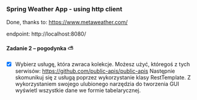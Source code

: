 ### Spring Weather App - using http client

Done, thanks to: https://www.metaweather.com/ 

endpoint: http://localhost:8080/

#### Zadanie 2 – pogodynka :partly_sunny:

* [X] Wybierz usługę, która zwraca kolekcje. Możesz użyć, któregoś z tych serwisów:
       https://github.com/public-apis/public-apis
Następnie skomunikuj się z usługą poprzez wykorzystanie klasy RestTemplate.
Z wykorzystaniem swojego ulubionego narzędzia do tworzenia GUI wyświetl wszystkie dane we formie tabelarycznej.

